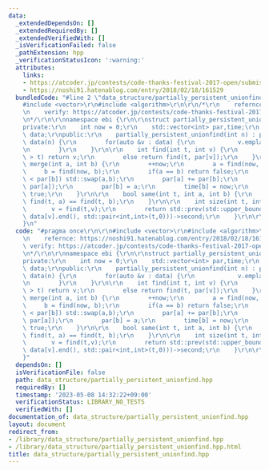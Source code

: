 ```yaml
---
data:
  _extendedDependsOn: []
  _extendedRequiredBy: []
  _extendedVerifiedWith: []
  _isVerificationFailed: false
  _pathExtension: hpp
  _verificationStatusIcon: ':warning:'
  attributes:
    links:
    - https://atcoder.jp/contests/code-thanks-festival-2017-open/submissions/21131946
    - https://noshi91.hatenablog.com/entry/2018/02/18/161529
  bundledCode: "#line 2 \"data_structure/partially_persistent_unionfind.hpp\"\n\r\n\
    #include <vector>\r\n#include <algorithm>\r\n\r\n/*\r\n    refernce: https://noshi91.hatenablog.com/entry/2018/02/18/161529\r\
    \n    verify: https://atcoder.jp/contests/code-thanks-festival-2017-open/submissions/21131946\r\
    \n*/\r\n\r\nnamespace ebi {\r\n\r\nstruct partially_persistent_unionfind {\r\n\
    private:\r\n    int now = 0;\r\n    std::vector<int> par,time;\r\n    std::vector<std::vector<std::pair<int,int>>>\
    \ data;\r\npublic:\r\n    partially_persistent_unionfind(int n) : par(n,1), time(n,1e9),\
    \ data(n) {\r\n        for(auto &v : data) {\r\n            v.emplace_back(0,1);\r\
    \n        }\r\n    }\r\n\r\n    int find(int t, int v) {\r\n        if(time[v]\
    \ > t) return v;\r\n        else return find(t, par[v]);\r\n    }\r\n\r\n    bool\
    \ merge(int a, int b) {\r\n        ++now;\r\n        a = find(now, a);\r\n   \
    \     b = find(now, b);\r\n        if(a == b) return false;\r\n        if(par[a]\
    \ < par[b]) std::swap(a,b);\r\n        par[a] += par[b];\r\n        data[a].emplace_back(now,\
    \ par[a]);\r\n        par[b] = a;\r\n        time[b] = now;\r\n        return\
    \ true;\r\n    }\r\n\r\n    bool same(int t, int a, int b) {\r\n        return\
    \ find(t, a) == find(t, b);\r\n    }\r\n\r\n    int size(int t, int v) {\r\n \
    \       v = find(t,v);\r\n        return std::prev(std::upper_bound(data[v].begin(),\
    \ data[v].end(), std::pair<int,int>(t,0)))->second;\r\n    }\r\n\r\n};\r\n\r\n\
    }\n"
  code: "#pragma once\r\n\r\n#include <vector>\r\n#include <algorithm>\r\n\r\n/*\r\
    \n    refernce: https://noshi91.hatenablog.com/entry/2018/02/18/161529\r\n   \
    \ verify: https://atcoder.jp/contests/code-thanks-festival-2017-open/submissions/21131946\r\
    \n*/\r\n\r\nnamespace ebi {\r\n\r\nstruct partially_persistent_unionfind {\r\n\
    private:\r\n    int now = 0;\r\n    std::vector<int> par,time;\r\n    std::vector<std::vector<std::pair<int,int>>>\
    \ data;\r\npublic:\r\n    partially_persistent_unionfind(int n) : par(n,1), time(n,1e9),\
    \ data(n) {\r\n        for(auto &v : data) {\r\n            v.emplace_back(0,1);\r\
    \n        }\r\n    }\r\n\r\n    int find(int t, int v) {\r\n        if(time[v]\
    \ > t) return v;\r\n        else return find(t, par[v]);\r\n    }\r\n\r\n    bool\
    \ merge(int a, int b) {\r\n        ++now;\r\n        a = find(now, a);\r\n   \
    \     b = find(now, b);\r\n        if(a == b) return false;\r\n        if(par[a]\
    \ < par[b]) std::swap(a,b);\r\n        par[a] += par[b];\r\n        data[a].emplace_back(now,\
    \ par[a]);\r\n        par[b] = a;\r\n        time[b] = now;\r\n        return\
    \ true;\r\n    }\r\n\r\n    bool same(int t, int a, int b) {\r\n        return\
    \ find(t, a) == find(t, b);\r\n    }\r\n\r\n    int size(int t, int v) {\r\n \
    \       v = find(t,v);\r\n        return std::prev(std::upper_bound(data[v].begin(),\
    \ data[v].end(), std::pair<int,int>(t,0)))->second;\r\n    }\r\n\r\n};\r\n\r\n\
    }"
  dependsOn: []
  isVerificationFile: false
  path: data_structure/partially_persistent_unionfind.hpp
  requiredBy: []
  timestamp: '2023-05-08 14:32:22+09:00'
  verificationStatus: LIBRARY_NO_TESTS
  verifiedWith: []
documentation_of: data_structure/partially_persistent_unionfind.hpp
layout: document
redirect_from:
- /library/data_structure/partially_persistent_unionfind.hpp
- /library/data_structure/partially_persistent_unionfind.hpp.html
title: data_structure/partially_persistent_unionfind.hpp
---
```

